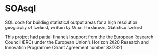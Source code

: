 # SOAsql
SQL code for building statistical output areas for a high resolution geography of Iceland, written by Omar Hardarson, Statistics Iceland

This project had partial financial support from the the European Research Council (ERC) under the European Union's Horizon 2020 Research and
Innovation Programme (Grant Agreement number 831732)
